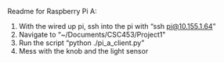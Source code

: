 Readme for Raspberry Pi A:
  1. With the wired up pi, ssh into the pi with “ssh pi@10.155.1.64”
  2. Navigate to “~/Documents/CSC453/Project1"
  3. Run the script “python ./pi_a_client.py”
  4. Mess with the knob and the light sensor
